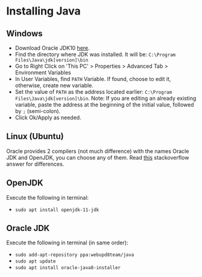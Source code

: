 # Installing Java
## Windows
* Download Oracle JDK10 [here](http://www.oracle.com/technetwork/java/javase/downloads/jdk10-downloads-4416644.html).
* Find the directory where JDK was installed. It will be:
  `C:\Program Files\Java\jdk[version]\bin`
* Go to Right Click on 'This PC' > Properties > Advanced Tab > Environment Variables 
* In User Variables, find `PATH` Variable. If found, choose to edit it, otherwise, create new variable.
* Set the value of `PATH` as the address located earlier: `C:\Program Files\Java\jdk[version]\bin`. Note: If you are editing an already existing variable, paste the address at the beginning of the initial value, followed by `;` (semi-colon).
* Click Ok/Apply as needed.

## Linux (Ubuntu)
Oracle provides 2 compilers (not much difference) with the names Oracle JDK and OpenJDK, you can choose any of them. Read [this](https://stackoverflow.com/questions/22358071/differences-between-oracle-jdk-and-openjdk) stackoverflow answer for differences.

## OpenJDK
Execute the following in terminal:
* `sudo apt install openjdk-11-jdk` 

## Oracle JDK
Execute the following in terminal (in same order):
* `sudo add-apt-repository ppa:webupd8team/java`
* `sudo apt update`
* `sudo apt install oracle-java8-installer`


